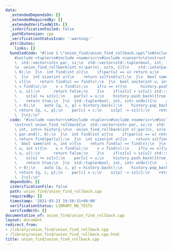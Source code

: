 ```yaml
---
data:
  _extendedDependsOn: []
  _extendedRequiredBy: []
  _extendedVerifiedWith: []
  _isVerificationFailed: false
  _pathExtension: cpp
  _verificationStatusIcon: ':warning:'
  attributes:
    links: []
  bundledCode: "#line 1 \"union_find/union_find_rollback.cpp\"\n#include <vector>\n\
    #include <tuple>\n#include <numeric>\n#include <cassert>\n\nstruct union_find_rollback{\n\
    \  std::vector<int> par, sz;\n  std::vector<std::tuple<bool, int, int>> history;\n\
    \n  union_find_rollback(int n):par(n), sz(n, 1){\n    std::iota(par.begin(), par.end(),\
    \ 0);\n  }\n  int find(int u){\n    if(par[u] == u) return u;\n    return find(par[u]);\n\
    \  }\n  int size(int u){\n    return sz[find(u)];\n  }\n  bool same(int u, int\
    \ v){\n    return find(u) == find(v);\n  }\n  bool unite(int u, int v){\n    u\
    \ = find(u);\n    v = find(v);\n    if(u == v){\n      history.push_back({false,\
    \ u, u});\n      return false;\n    }\n    if(sz[v] > sz[u]) std::swap(u, v);\n\
    \    sz[u] += sz[v];\n    par[v] = u;\n    history.push_back({true, v, u});\n\
    \    return true;\n  }\n  std::tuple<bool, int, int> undo(){\n    assert(history.size()\
    \ > 0);\n    auto [q, c, p] = history.back();\n    history.pop_back();\n    if(q==false)\
    \ return {q, c, p};\n    par[c] = c;\n    sz[p] -= sz[c];\n    return {q, c, p};\n\
    \  }\n};\n"
  code: "#include <vector>\n#include <tuple>\n#include <numeric>\n#include <cassert>\n\
    \nstruct union_find_rollback{\n  std::vector<int> par, sz;\n  std::vector<std::tuple<bool,\
    \ int, int>> history;\n\n  union_find_rollback(int n):par(n), sz(n, 1){\n    std::iota(par.begin(),\
    \ par.end(), 0);\n  }\n  int find(int u){\n    if(par[u] == u) return u;\n   \
    \ return find(par[u]);\n  }\n  int size(int u){\n    return sz[find(u)];\n  }\n\
    \  bool same(int u, int v){\n    return find(u) == find(v);\n  }\n  bool unite(int\
    \ u, int v){\n    u = find(u);\n    v = find(v);\n    if(u == v){\n      history.push_back({false,\
    \ u, u});\n      return false;\n    }\n    if(sz[v] > sz[u]) std::swap(u, v);\n\
    \    sz[u] += sz[v];\n    par[v] = u;\n    history.push_back({true, v, u});\n\
    \    return true;\n  }\n  std::tuple<bool, int, int> undo(){\n    assert(history.size()\
    \ > 0);\n    auto [q, c, p] = history.back();\n    history.pop_back();\n    if(q==false)\
    \ return {q, c, p};\n    par[c] = c;\n    sz[p] -= sz[c];\n    return {q, c, p};\n\
    \  }\n};\n"
  dependsOn: []
  isVerificationFile: false
  path: union_find/union_find_rollback.cpp
  requiredBy: []
  timestamp: '2021-03-23 19:56:31+09:00'
  verificationStatus: LIBRARY_NO_TESTS
  verifiedWith: []
documentation_of: union_find/union_find_rollback.cpp
layout: document
redirect_from:
- /library/union_find/union_find_rollback.cpp
- /library/union_find/union_find_rollback.cpp.html
title: union_find/union_find_rollback.cpp
---
```

